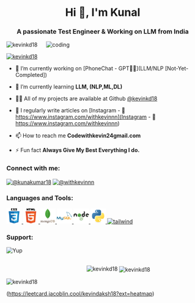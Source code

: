 <h1 align="center">Hi 👋, I'm Kunal</h1>
<h3 align="center">A passionate Test Engineer & Working on LLM from India</h3>

<img align="right" alt="coding" width="400" src="https://user-images.githubusercontent.com/55389276/140866485-8fb1c876-9a8f-4d6a-98dc-08c4981eaf70.gif">

<p align="left"> <img src="https://komarev.com/ghpvc/?username=kevinkd18&label=Profile%20views&color=0e75b6&style=flat" alt="kevinkd18" /> </p>

<p align="left"> <a href="https://github.com/ryo-ma/github-profile-trophy"><img src="https://github-profile-trophy.vercel.app/?username=kevinkd18" alt="kevinkd18" /></a> </p>

- 🔭 I’m currently working on [PhoneChat - GPT🧑‍⚕️](LLM/NLP [Not-Yet-Completed])

- 🌱 I’m currently learning **LLM, (NLP,ML,DL)**

- 👨‍💻 All of my projects are available at Github [@kevinkd18](@kevinkd18)

- 📝 I regularly write articles on [Instagram - 🔗 https://www.instagram.com/withkevinnn](Instagram - 🔗 https://www.instagram.com/withkevinnn)

- 📫 How to reach me **Codewithkevin24gmail.com**

- ⚡ Fun fact **Always Give My Best Everything I do.**

<h3 align="left">Connect with me:</h3>
<p align="left">
<a href="https://linkedin.com/in/@kunakumar18" target="blank"><img align="center" src="https://raw.githubusercontent.com/rahuldkjain/github-profile-readme-generator/master/src/images/icons/Social/linked-in-alt.svg" alt="@kunakumar18" height="30" width="40" /></a>
<a href="https://instagram.com/@withkevinnn" target="blank"><img align="center" src="https://raw.githubusercontent.com/rahuldkjain/github-profile-readme-generator/master/src/images/icons/Social/instagram.svg" alt="@withkevinnn" height="30" width="40" /></a>
</p>

<h3 align="left">Languages and Tools:</h3>
<p align="left"> <a href="https://www.w3schools.com/css/" target="_blank" rel="noreferrer"> <img src="https://raw.githubusercontent.com/devicons/devicon/master/icons/css3/css3-original-wordmark.svg" alt="css3" width="40" height="40"/> </a> <a href="https://www.w3.org/html/" target="_blank" rel="noreferrer"> <img src="https://raw.githubusercontent.com/devicons/devicon/master/icons/html5/html5-original-wordmark.svg" alt="html5" width="40" height="40"/> </a> <a href="https://www.mongodb.com/" target="_blank" rel="noreferrer"> <img src="https://raw.githubusercontent.com/devicons/devicon/master/icons/mongodb/mongodb-original-wordmark.svg" alt="mongodb" width="40" height="40"/> </a> <a href="https://www.mysql.com/" target="_blank" rel="noreferrer"> <img src="https://raw.githubusercontent.com/devicons/devicon/master/icons/mysql/mysql-original-wordmark.svg" alt="mysql" width="40" height="40"/> </a> <a href="https://nodejs.org" target="_blank" rel="noreferrer"> <img src="https://raw.githubusercontent.com/devicons/devicon/master/icons/nodejs/nodejs-original-wordmark.svg" alt="nodejs" width="40" height="40"/> </a> <a href="https://www.python.org" target="_blank" rel="noreferrer"> <img src="https://raw.githubusercontent.com/devicons/devicon/master/icons/python/python-original.svg" alt="python" width="40" height="40"/> </a> <a href="https://tailwindcss.com/" target="_blank" rel="noreferrer"> <img src="https://www.vectorlogo.zone/logos/tailwindcss/tailwindcss-icon.svg" alt="tailwind" width="40" height="40"/> </a> </p>

<h3 align="left">Support:</h3>
<p><a href="https://www.buymeacoffee.com/Yup"> <img align="left" src="https://cdn.buymeacoffee.com/buttons/v2/default-yellow.png" height="50" width="210" alt="Yup" /></a></p><br><br>

<p><img align="left" src="https://github-readme-stats.vercel.app/api/top-langs?username=kevinkd18&show_icons=true&locale=en&layout=compact" alt="kevinkd18" /></p>

<p>&nbsp;<img align="center" src="https://github-readme-stats.vercel.app/api?username=kevinkd18&show_icons=true&locale=en" alt="kevinkd18" /></p>

<p><img align="center" src="https://github-readme-streak-stats.herokuapp.com/?user=kevinkd18&" alt="kevinkd18" /></p>




(https://leetcard.jacoblin.cool/kevindaksh18?ext=heatmap)
